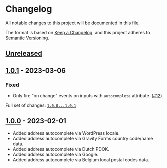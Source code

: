 # Changelog
All notable changes to this project will be documented in this file.

The format is based on [Keep a Changelog](https://keepachangelog.com/en/1.0.0/),
and this project adheres to [Semantic Versioning](https://semver.org/spec/v2.0.0.html).

## [Unreleased]

[Unreleased]: https://github.com/pronamic/wp-pronamic-maps/compare/1.0.1...HEAD

## [1.0.1] - 2023-03-06
### Fixed

- Only fire "on change" events on inputs with `autocomplete` attribute. ([#12](https://github.com/pronamic/wp-pronamic-maps/issues/12))

Full set of changes: [`1.0.0...1.0.1`][1.0.1]

[1.0.1]: https://github.com/pronamic/wp-pronamic-maps/compare/v1.0.0...v1.0.1

## [1.0.0] - 2023-02-01

- Added address autocomplete via WordPress locale.
- Added address autocomplete via Gravity Forms country code/name data.
- Added address autocomplete via Dutch PDOK.
- Added address autocomplete via Google.
- Added address autocomplete via Belgium local postal codes data.

[1.0.0]: https://github.com/pronamic/wp-pronamic-maps/releases/tag/v1.0.0
